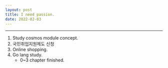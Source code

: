 ```yaml
---
layout: post
title: I need passion.
date: 2022-02-03
---
```


***

1. Study cosmos module concept.
2. 국민취업지원제도 신청
3. Online shopping.
4. Go lang study.
    * 0~3 chapter finished.